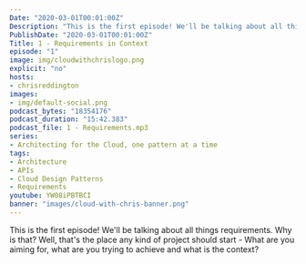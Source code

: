 ```yaml
---
Date: "2020-03-01T00:01:00Z"
Description: "This is the first episode! We'll be talking about all things requirements. Why is that? Well, that's the place any kind of project should start - What are you aiming for, what are you trying to achieve and what is the context?"
PublishDate: "2020-03-01T00:01:00Z"
Title: 1 - Requirements in Context
episode: "1"
image: img/cloudwithchrislogo.png
explicit: "no"
hosts:
- chrisreddington
images:
- img/default-social.png
podcast_bytes: "18354176"
podcast_duration: "15:42.383"
podcast_file: 1 - Requirements.mp3
series:
- Architecting for the Cloud, one pattern at a time
tags:
- Architecture
- APIs
- Cloud Design Patterns
- Requirements
youtube: YW08iPBTBCI
banner: "images/cloud-with-chris-banner.png"
---
```

This is the first episode! We'll be talking about all things requirements. Why is that? Well, that's the place any kind of project should start - What are you aiming for, what are you trying to achieve and what is the context?